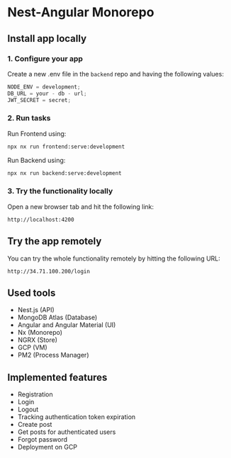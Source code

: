 # Nest-Angular Monorepo

## Install app locally

### 1. Configure your app

Create a new .env file in the `backend` repo and having the following values:

```javascript
NODE_ENV = development;
DB_URL = your - db - url;
JWT_SECRET = secret;
```

### 2. Run tasks

Run Frontend using:

```sh
npx nx run frontend:serve:development
```

Run Backend using:

```sh
npx nx run backend:serve:development
```

### 3. Try the functionality locally

Open a new browser tab and hit the following link:

```
http://localhost:4200
```

## Try the app remotely

You can try the whole functionality remotely by hitting the following URL:

```
http://34.71.100.200/login
```

## Used tools

- Nest.js (API)
- MongoDB Atlas (Database)
- Angular and Angular Material (UI)
- Nx (Monorepo)
- NGRX (Store)
- GCP (VM)
- PM2 (Process Manager)

## Implemented features

- Registration
- Login
- Logout
- Tracking authentication token expiration
- Create post
- Get posts for authenticated users
- Forgot password
- Deployment on GCP
